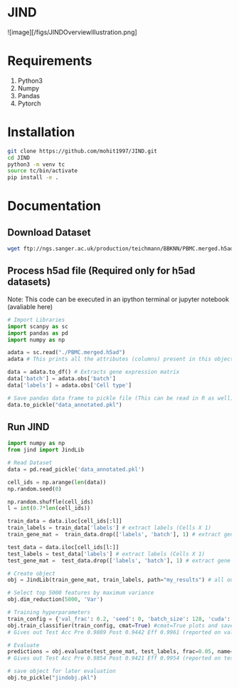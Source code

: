 # JIND

![image][/figs/JINDOverviewIllustration.png]


# Requirements
1. Python3
2. Numpy
3. Pandas
4. Pytorch

# Installation

```bash
git clone https://github.com/mohit1997/JIND.git
cd JIND
python3 -m venv tc
source tc/bin/activate
pip install -e .
```


# Documentation

## Download Dataset
```bash
wget ftp://ngs.sanger.ac.uk/production/teichmann/BBKNN/PBMC.merged.h5ad
```

## Process h5ad file (Required only for h5ad datasets)

Note: This code can be executed in an ipython terminal or jupyter notebook (avaliable here)

```python
# Import Libraries
import scanpy as sc 
import pandas as pd
import numpy as np
```

```python
adata = sc.read("./PBMC.merged.h5ad")
adata # This prints all the attributes (columns) present in this object. We need to identify which one corresponds to cell type and batch (if available)
```

```python
data = adata.to_df() # Extracts gene expression matrix
data['batch'] = adata.obs['batch']
data['labels'] = adata.obs['Cell type']
```

```python
# Save pandas data frame to pickle file (This can be read in R as well)
data.to_pickle("data_annotated.pkl")
```

## Run JIND
```python
import numpy as np
from jind import JindLib

# Read Dataset
data = pd.read_pickle('data_annotated.pkl')

cell_ids = np.arange(len(data))
np.random.seed(0)

np.random.shuffle(cell_ids)
l = int(0.7*len(cell_ids))

train_data = data.iloc[cell_ids[:l]]
train_labels = train_data['labels'] # extract labels (Cells X 1)
train_gene_mat =  train_data.drop(['labels', 'batch'], 1) # extract gene expression matrix (Cells X Genes)

test_data = data.iloc[cell_ids[l:]]
test_labels = test_data['labels'] # extract labels (Cells X 1)
test_gene_mat =  test_data.drop(['labels', 'batch'], 1) # extract gene expression matrix (Cells X Genes)

# Create object
obj = JindLib(train_gene_mat, train_labels, path="my_results") # all outputs would be saved in "my_results" directory

# Select top 5000 features by maximum variance
obj.dim_reduction(5000, 'Var')

# Training hyperparameters
train_config = {'val_frac': 0.2, 'seed': 0, 'batch_size': 128, 'cuda': False, 'epochs': 10}
obj.train_classifier(train_config, cmat=True) #cmat=True plots and saves the validation confusion matrix
# Gives out Test Acc Pre 0.9889 Post 0.9442 Eff 0.9961 (reported on validation dataset)

# Evaluate
predictions = obj.evaluate(test_gene_mat, test_labels, frac=0.05, name="testcfmt.pdf") # frac is the outlier fraction filtering underconfident predictions
# Gives out Test Acc Pre 0.9854 Post 0.9421 Eff 0.9954 (reported on test dataset)

# save object for later evaluation
obj.to_pickle("jindobj.pkl")
```
